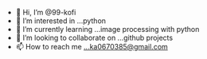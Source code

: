 - 👋 Hi, I’m @99-kofi
- 👀 I’m interested in ...python
- 🌱 I’m currently learning ...image processing with python
- 💞️ I’m looking to collaborate on ...github projects
- 📫 How to reach me ...ka0670385@gmail.com

<!---
99-kofi/99-kofi is a ✨ special ✨ repository because its `README.md` (this file) appears on your GitHub profile.
You can click the Preview link to take a look at your changes.
--->
